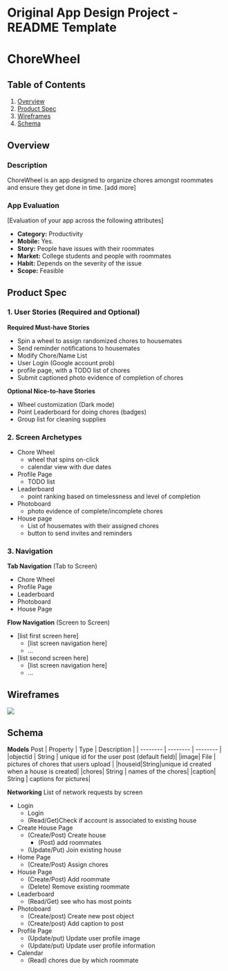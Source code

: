 Original App Design Project - README Template
===

# ChoreWheel

## Table of Contents
1. [Overview](#Overview)
1. [Product Spec](#Product-Spec)
1. [Wireframes](#Wireframes)
2. [Schema](#Schema)

## Overview
### Description
ChoreWheel is an app designed to organize chores amongst roommates and ensure they get done in time. [add more]

### App Evaluation
[Evaluation of your app across the following attributes]
- **Category:** Productivity
- **Mobile:** Yes.
- **Story:** People have issues with their roommates
- **Market:** College students and people with roommates
- **Habit:** Depends on the severity of the issue
- **Scope:** Feasible

## Product Spec

### 1. User Stories (Required and Optional)

**Required Must-have Stories**

* Spin a wheel to assign randomized chores to housemates
* Send reminder notifications to housemates
* Modify Chore/Name List
* User Login (Google account prob)
* profile page, with a TODO list of chores
* Submit captioned photo evidence of completion of chores

**Optional Nice-to-have Stories**

* Wheel customization (Dark mode)
* Point Leaderboard for doing chores (badges)
* Group list for cleaning supplies

### 2. Screen Archetypes

* Chore Wheel
   * wheel that spins on-click
   * calendar view with due dates
* Profile Page
   * TODO list
* Leaderboard
   * point ranking based on timelessness and level of completion
* Photoboard
    * photo evidence of complete/incomplete chores
* House page
    * List of housemates with their assigned chores 
    * button to send invites and reminders  

### 3. Navigation

**Tab Navigation** (Tab to Screen)

* Chore Wheel
* Profile Page
* Leaderboard
* Photoboard
* House Page

**Flow Navigation** (Screen to Screen)

* [list first screen here]
   * [list screen navigation here]
   * ...
* [list second screen here]
   * [list screen navigation here]
   * ...

## Wireframes
![](https://i.imgur.com/lpHlx3f.png)

## Schema

**Models**
Post
| Property | Type | Description |
| -------- | -------- | -------- |
|objectid | String     | unique id for the user post (default field)|
|image| File | pictures of chores that users upload |
|houseid|String|unique id created when a house is created|
|chores| String | names of the chores|
|caption| String | captions for pictures|


**Networking**
List of network requests by screen
* Login
    * Login
    * (Read/Get)Check if account is associated to existing house
* Create House Page
    * (Create/Post) Create house 
        * (Post) add roommates
    * (Update/Put) Join existing house
* Home Page
    * (Create/Post) Assign chores 
* House Page
    * (Create/Post) Add roommate
    * (Delete) Remove existing roommate
* Leaderboard
    * (Read/Get) see who has most points
* Photoboard
    * (Create/post) Create new post object
    * (Create/post) Add caption to post
* Profile Page
    * (Update/put) Update user profile image
    * (Update/put) Update user profile information
* Calendar
    * (Read) chores due by which roommate
